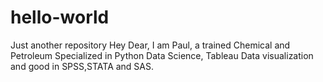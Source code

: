 # hello-world
Just another repository
Hey Dear,
I am Paul, a trained Chemical and Petroleum
Specialized in Python Data Science, Tableau
Data visualization and good in SPSS,STATA and 
SAS.
